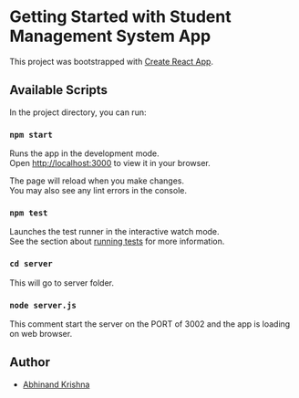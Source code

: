 # Getting Started with Student Management System App

This project was bootstrapped with [Create React App](https://github.com/facebook/create-react-app).

## Available Scripts

In the project directory, you can run:

### `npm start`

Runs the app in the development mode.\
Open [http://localhost:3000](http://localhost:3000) to view it in your browser.

The page will reload when you make changes.\
You may also see any lint errors in the console.

### `npm test`

Launches the test runner in the interactive watch mode.\
See the section about [running tests](https://facebook.github.io/create-react-app/docs/running-tests) for more information.

### `cd server`

This will go to server folder. 
### `node server.js`

This comment start the server on the PORT of 3002
and the app is loading on web browser.

## Author

- [Abhinand Krishna](https://www.linkedin.com/in/abhinandkrishna)
